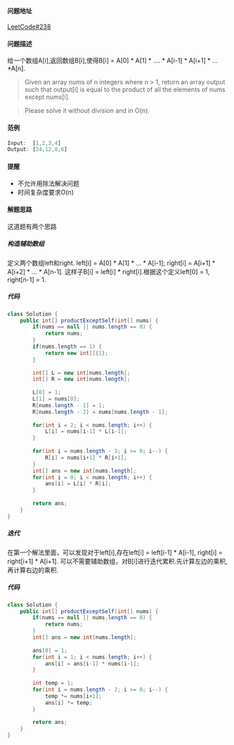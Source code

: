 #### 问题地址
[LeetCode#238](https://leetcode.com/problems/product-of-array-except-self/)
#### 问题描述

给一个数组A[i],返回数组B[i],使得B[i] = A[0] * A[1] * .... * A[i-1] * A[i+1] * ... *A[n].

> Given an array nums of n integers where n > 1,  return an array output such that output[i] is equal to the product of all the elements of nums except nums[i].

> Please solve it without division and in O(n).

#### 范例

```JavaScript
Input:  [1,2,3,4]
Output: [24,12,8,6]
```

#### 提醒
- 不允许用除法解决问题
- 时间复杂度要求O(n)

#### 解题思路
这道题有两个思路
##### 构造辅助数组
定义两个数组left和right. left[i] = A[0] * A[1] * ... * A[i-1]; right[i] = A[i+1] * A[i+2] * ... * A[n-1].
这样子B[i] = left[i] * right[i].根据这个定义left[0] = 1, right[n-1] = 1.

##### 代码
```Java
class Solution {
    public int[] productExceptSelf(int[] nums) {
        if(nums == null || nums.length == 0) {
            return nums;
        }
        if(nums.length == 1) {
            return new int[]{1};
        }
        
        int[] L = new int[nums.length];
        int[] R = new int[nums.length];
        
        L[0] = 1;
        L[1] = nums[0];
        R[nums.length - 1] = 1;
        R[nums.length - 2] = nums[nums.length - 1];
        
        for(int i = 2; i < nums.length; i++) {
            L[i] = nums[i-1] * L[i-1];
        }
        
        for(int i = nums.length - 3; i >= 0; i--) {
            R[i] = nums[i+1] * R[i+1];
        }
        int[] ans = new int[nums.length];
        for(int i = 0; i < nums.length; i++) {
            ans[i] = L[i] * R[i];
        }
        
        return ans;
    }
}
```
##### 迭代
在第一个解法里面，可以发现对于left[i],存在left[i] = left[i-1] * A[i-1], right[i] = right[i+1] * A[i+1].
可以不需要辅助数组，对B[i]进行迭代累积.先计算左边的乘积,再计算右边的乘积.
##### 代码
```Java
class Solution {
    public int[] productExceptSelf(int[] nums) {
        if(nums == null || nums.length == 0) {
            return nums;
        }
        int[] ans = new int[nums.length];
        
        ans[0] = 1;
        for(int i = 1; i < nums.length; i++) {
            ans[i] = ans[i-1] * nums[i-1];
        }
        
        int temp = 1;
        for(int i = nums.length - 2; i >= 0; i--) {
            temp *= nums[i+1];
            ans[i] *= temp;
        }
        
        return ans;
    }
}
```